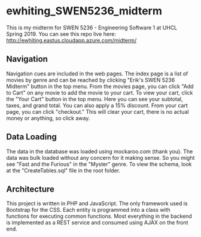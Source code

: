 # ewhiting_SWEN5236_midterm
This is my midterm for SWEN 5236 - Engineering Software 1 at UHCL Spring 2019.
You can see this repo live here: 
http://ewhiting.eastus.cloudapp.azure.com/midterm/

## Navigation
Navigation cues are included in the web pages. The index page is a list of movies by 
genre and can be reached by clicking "Erik's SWEN 5236 Midterm" button in the top 
menu.  From the movies page, you can click "Add to Cart" on any movie to add the movie
to your cart.  To view your cart, click the "Your Cart" button in the top menu. Here 
you can see your subtotal, taxes, and grand total. You can also apply a 15% discount.
From your cart page, you can click "checkout." This will clear your cart, there is 
no actual money or anything, so click away.

## Data Loading
The data in the database was loaded using mockaroo.com (thank you).  The data was bulk
loaded without any concern for it making sense.  So you might see "Fast and the Furious" 
in the "Myster" genre.  To view the schema, look at the "CreateTables.sql" file in the 
root folder.

## Architecture
This project is written in PHP and JavaScript.  The only framework used is Bootstrap 
for the CSS.  Each entity is programmed into a class with functions for executing 
common functions.  Most everything in the backend is implemented as a REST service 
and consumed using AJAX on the front end.
